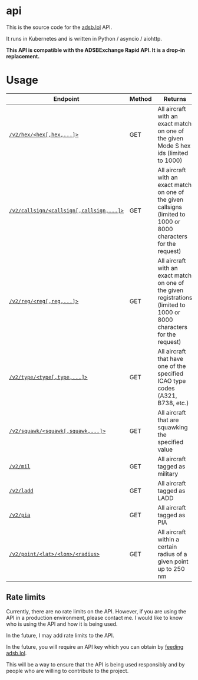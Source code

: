 # api

This is the source code for the [adsb.lol](https://adsb.lol) API.

It runs in Kubernetes and is written in Python / asyncio / aiohttp.

**This API is compatible with the ADSBExchange Rapid API. It is a drop-in replacement.**

# Usage

| Endpoint | Method | Returns |
-----------|--------|---------
| [`/v2/hex/<hex[,hex,...]>`](https://api.adsb.lol/v2/hex/485788) | GET | All aircraft with an exact match on one of the given Mode S hex ids (limited to 1000) |
| [`/v2/callsign/<callsign[,callsign,...]>`](https://api.adsb.lol/v2/callsign/KLM643) | GET | All aircraft with an exact match on one of the given callsigns (limited to 1000 or 8000 characters for the request) |
| [`/v2/reg/<reg[,reg,...]>`](https://api.adsb.lol/v2/reg/PH-BHP) | GET | All aircraft with an exact match on one of the given registrations (limited to 1000 or 8000 characters for the request) |
| [`/v2/type/<type[,type,...]>`](https://api.adsb.lol/v2/type/A321) | GET | All aircraft that have one of the specified ICAO type codes (A321, B738, etc.) |
| [`/v2/squawk/<squawk[,squawk,...]>`](https://api.adsb.lol/v2/squawk/1200) | GET | All aircraft that are squawking the specified value |
| [`/v2/mil`](https://api.adsb.lol/v2/mil) | GET | All aircraft tagged as military |
| [`/v2/ladd`](https://api.adsb.lol/v2/ladd) | GET | All aircraft tagged as LADD |
| [`/v2/pia`](https://api.adsb.lol/v2/pia) | GET | All aircraft tagged as PIA |
| [`/v2/point/<lat>/<lon>/<radius>`](https://api.adsb.lol/v2/point/55/55/250) | GET | All aircraft within a certain radius of a given point up to 250 nm |

## Rate limits

Currently, there are no rate limits on the API. However, if you are using the API in a production environment, please contact me. I would like to know who is using the API and how it is being used.

In the future, I may add rate limits to the API.

In the future, you will require an API key which you can obtain by [feeding adsb.lol](https://adsb.lol/feed).

This will be a way to ensure that the API is being used responsibly and by people who are willing to contribute to the project.
